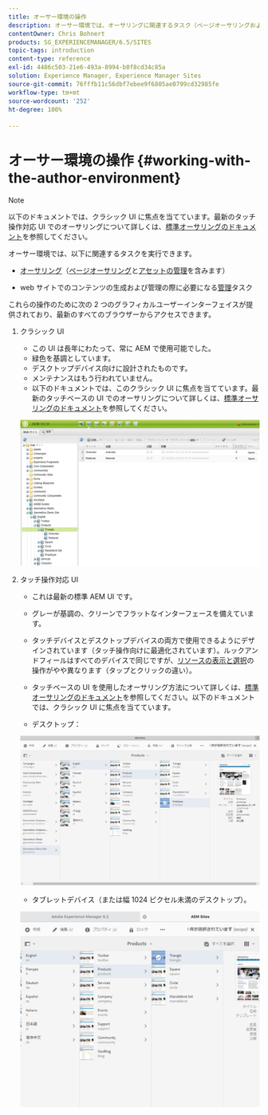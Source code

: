 ```yaml
---
title: オーサー環境の操作
description: オーサー環境では、オーサリングに関連するタスク（ページオーサリングおよびアセットの管理を含む）と、web サイトのコンテンツの生成および管理の際に必要な管理タスクを実行できます。
contentOwner: Chris Bohnert
products: SG_EXPERIENCEMANAGER/6.5/SITES
topic-tags: introduction
content-type: reference
exl-id: 4486c503-21e6-493a-8994-b0f8cd34c85a
solution: Experience Manager, Experience Manager Sites
source-git-commit: 76fffb11c56dbf7ebee9f6805ae0799cd32985fe
workflow-type: tm+mt
source-wordcount: '252'
ht-degree: 100%

---
```


# オーサー環境の操作 {#working-with-the-author-environment}

>[!NOTE]
>
>以下のドキュメントでは、クラシック UI に焦点を当てています。最新のタッチ操作対応 UI でのオーサリングについて詳しくは、[標準オーサリングのドキュメント](/help/assets/assets.md)を参照してください。

オーサー環境では、以下に関連するタスクを実行できます。

* [オーサリング](/help/sites-authoring/author.md)（[ページオーサリング](/help/sites-authoring/qg-page-authoring.md)と[アセットの管理](/help/assets/assets.md)を含みます）

* web サイトでのコンテンツの生成および管理の際に必要になる[管理](/help/sites-administering/administer-best-practices.md)タスク

これらの操作のために次の 2 つのグラフィカルユーザーインターフェイスが提供されており、最新のすべてのブラウザーからアクセスできます。

1. クラシック UI

   * この UI は長年にわたって、常に AEM で使用可能でした。
   * 緑色を基調としています。
   * デスクトップデバイス向けに設計されたものです。
   * メンテナンスはもう行われていません。
   * 以下のドキュメントでは、このクラシック UI に焦点を当てています。最新のタッチベースの UI でのオーサリングについて詳しくは、[標準オーサリングのドキュメント](/help/sites-authoring/author.md)を参照してください。

   ![chlimage_1-149](assets/chlimage_1-149.png)

1. タッチ操作対応 UI

   * これは最新の標準 AEM UI です。
   * グレーが基調の、クリーンでフラットなインターフェースを備えています。
   * タッチデバイスとデスクトップデバイスの両方で使用できるようにデザインされています（タッチ操作向けに最適化されています）。ルックアンドフィールはすべてのデバイスで同じですが、[リソースの表示と選択](/help/sites-authoring/basic-handling.md)の操作がやや異なります（タップとクリックの違い）。
   * タッチベースの UI を使用したオーサリング方法について詳しくは、[標準オーサリングのドキュメント](/help/sites-authoring/author.md)を参照してください。以下のドキュメントでは、クラシック UI に焦点を当てています。

   * デスクトップ：

   ![chlimage_1-150](assets/chlimage_1-150.png)

   * タブレットデバイス（または幅 1024 ピクセル未満のデスクトップ）。

   ![chlimage_1-7](assets/chlimage_1-7.jpeg)
